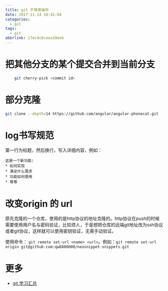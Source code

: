 ```yaml
---
title: git 不常用操作
date: 2017-11-14 10:41:04
categories:
  - git
tags:
  - git
abbrlink: 17ec4c6ceea10eeb
---
```


# 把其他分支的某个提交合并到当前分支

```sh
    git cherry-pick <commit id>
```

# 部分克隆

```sh
git clone --depth=14 https://github.com/angular/angular-phonecat.git
```

# log书写规范

第一行为标题，然后换行，写入详细内容，例如：
```
这是一个新功能:
* 如何实现
* 满足什么需求
* 功能如何使用
* 等等
```

# 改变origin 的 url

原先克隆的一个仓库，使用的是http协议的地址克隆的。http协议在push的时候需要使用用户名与密码验证，比较烦人，于是想把仓库的远端git地址改为ssh协议或者git协议，这样就可以使用密钥验证，无需手动验证。

使用命令： ` git remote set-url <name> <url> `。例如：`git remote set-url origin git@github.com:qw8880000/neosnippet-snippets.git`


# 更多

* [git 学习汇总](http://blog.wangjinle.com/posts/fd56adc47e2516b6.html)
